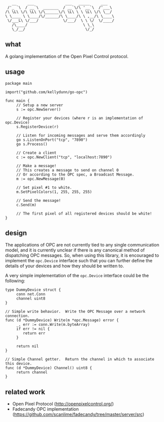 ```                                              
   __     ___              ___   _____     ___   
 /'_ `\  / __`\  _______  / __`\/\ '__`\  /'___\ 
/\ \L\ \/\ \L\ \/\______\/\ \L\ \ \ \L\ \/\ \__/ 
\ \____ \ \____/\/______/\ \____/\ \ ,__/\ \____\
 \/___L\ \/___/           \/___/  \ \ \/  \/____/
   /\____/                         \ \_\         
   \_/__/                           \/_/         

```

## what

A golang implementation of the Open Pixel Control protocol.

## usage

```
package main

import("github.com/kellydunn/go-opc")

func main {
     // Setup a new server
     s := opc.NewServer()

     // Register your devices (where r is an implementation of opc.Device)
     s.RegisterDevice(r)

     // Listen for incoming messages and serve them accordingly
     go s.ListenOnPort("tcp", "7890")
     go s.Process()

     // Create a client
     c := opc.NewClient("tcp", "localhost:7890")

     // Make a message!
     // This creates a message to send on channel 0
     // Or according to the OPC spec, a Broadcast Message.
     m := opc.NewMessage(0)  

     // Set pixel #1 to white.
     m.SetPixelColors(1, 255, 255, 255)
     
     // Send the message!
     c.Send(m)

     // The first pixel of all registered devices should be white!
}    

```

## design

The applications of OPC are not currently tied to any single communication model, and it is currently unclear if there is any canonical method of dispatching OPC messages.  So, when using this library, it is encouraged to implement the `opc.Device` interface such that you can further define the details of your devices and how they should be written to.

A very simple implementation of the `opc.Device` interface could be the following:

```
type DummyDevice struct {
     conn net.Conn
     channel uint8
}

// Simple write behavior.  Write the OPC Message over a network connection.
func (d *DummyDevice) Write(m *opc.Message) error {
     _, err := conn.Write(m.byteArray)
     if err != nil {
        return err
     }
     
     return nil
}

// Simple Channel getter.  Return the channel in which to associate this device.
func (d *DummyDevice) Channel() uint8 {
     return channel
}
```

## related work

  - Open Pixel Protocol (http://openpixelcontrol.org/)
  - Fadecandy OPC implementation (https://github.com/scanlime/fadecandy/tree/master/server/src)